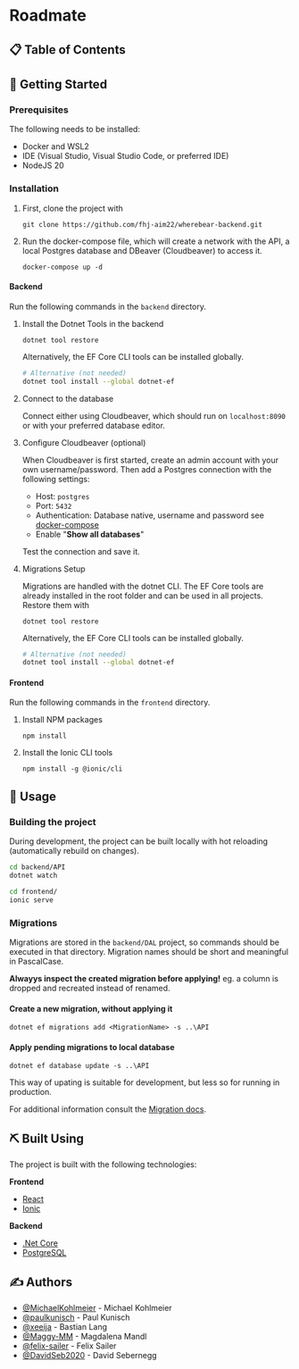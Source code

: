 # Roadmate

<!-- ﻿<p align="center">
  <a href="#" rel="noopener"><img src="img/Roadmate_Logo.svg" alt="Roadmate logo" height=200></a>
</p>

<h1 align="center">Roadmate</h1> -->

## 📋 Table of Contents

<!--
- [📋 Table of Contents](#-table-of-contents)
- [🏁 Getting Started](#-getting-started)
  - [Prerequisites](#prerequisites)
  - [Installation](#installation)
- [🎈 Usage](#-usage)
  - [Building the project](#building-the-project)
  - [Migrations](#migrations)
- [⛏️ Built Using](#️-built-using)
- [✍️ Authors](#️-authors)
-->

## 🏁 Getting Started<a name="getting-started"></a>

### Prerequisites

The following needs to be installed:

- Docker and WSL2
- IDE (Visual Studio, Visual Studio Code, or preferred IDE)
- NodeJS 20


### Installation

1. First, clone the project with

    ```
    git clone https://github.com/fhj-aim22/wherebear-backend.git
    ```

1. Run the docker-compose file, which will create a network with the API, a local Postgres database and DBeaver (Cloudbeaver) to access it.

    ```
    docker-compose up -d
    ```

#### Backend

Run the following commands in the `backend` directory.

1. Install the Dotnet Tools in the backend

    ```
    dotnet tool restore
    ```

    Alternatively, the EF Core CLI tools can be installed globally.

    ```bash
    # Alternative (not needed)
    dotnet tool install --global dotnet-ef
    ```

1. Connect to the database

    Connect either using Cloudbeaver, which should run on `localhost:8090` or with your preferred database editor.

1. Configure Cloudbeaver (optional)

    When Cloudbeaver is first started, create an admin account with your own username/password. Then add a Postgres
    connection with the following settings:

    - Host: `postgres`
    - Port: `5432`
    - Authentication: Database native, username and password see [docker-compose](docker-compose.yaml)
    - Enable "**Show all databases**"

    Test the connection and save it.

1. Migrations Setup

    Migrations are handled with the dotnet CLI. The EF Core tools are already installed in the root folder and can be used
    in all projects. Restore them with

    ```
    dotnet tool restore
    ```

    Alternatively, the EF Core CLI tools can be installed globally.

    ```bash
    # Alternative (not needed)
    dotnet tool install --global dotnet-ef
    ```

#### Frontend

Run the following commands in the `frontend` directory.

1. Install NPM packages

   ```
   npm install
   ```

2. Install the Ionic CLI tools

   ```
   npm install -g @ionic/cli
   ```

## 🎈 Usage<a name="usage"></a>

### Building the project

During development, the project can be built locally with hot reloading (automatically rebuild on changes).

```bash
cd backend/API
dotnet watch
```

```sh
cd frontend/
ionic serve
```

### Migrations

Migrations are stored in the `backend/DAL` project, so commands should be executed in that directory.
Migration names should be short and meaningful in PascalCase.

**Alwayys inspect the created migration before applying!**
eg. a column is dropped and recreated instead of renamed.

#### Create a new migration, without applying it

```
dotnet ef migrations add <MigrationName> -s ..\API
```

#### Apply pending migrations to local database

```
dotnet ef database update -s ..\API
```

This way of upating is suitable for development, but less so for running in production.

For additional information consult
the [Migration docs](https://learn.microsoft.com/en-us/ef/core/managing-schemas/migrations).

## ⛏️ Built Using<a name="built-using"></a>

The project is built with the following technologies:

**Frontend**
- [React](https://react.dev)
- [Ionic](https://ionicframework.com/)

**Backend**
- [.Net Core](https://dotnet.microsoft.com/en-us/download)
- [PostgreSQL](https://www.postgresql.org/)

## ✍️ Authors<a name="authors"></a>

- [@MichaelKohlmeier](https://github.com/MichaelKohlmeier) - Michael Kohlmeier
- [@paulkunisch](https://github.com/paulkunisch) - Paul Kunisch
- [@xeeija](https://github.com/xeeija) - Bastian Lang
- [@Maggy-MM](https://github.com/Maggy-MM) - Magdalena Mandl
- [@felix-sailer](https://github.com/felix-sailer) - Felix Sailer
- [@DavidSeb2020](https://github.com/DavidSeb2020) - David Sebernegg
